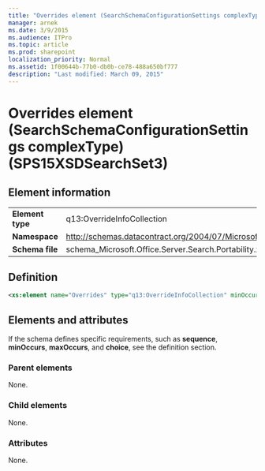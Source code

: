 ```yaml
---
title: "Overrides element (SearchSchemaConfigurationSettings complexType) (SPS15XSDSearchSet3)"
manager: arnek
ms.date: 3/9/2015
ms.audience: ITPro
ms.topic: article
ms.prod: sharepoint
localization_priority: Normal
ms.assetid: 1f00644b-77b0-db0b-ce78-488a650bf777
description: "Last modified: March 09, 2015"
---
```


# Overrides element (SearchSchemaConfigurationSettings complexType) (SPS15XSDSearchSet3)

 
  
## Element information

|||
|:-----|:-----|
|**Element type** <br/> |q13:OverrideInfoCollection  <br/> |
|**Namespace** <br/> |http://schemas.datacontract.org/2004/07/Microsoft.Office.Server.Search.Portability  <br/> |
|**Schema file** <br/> |schema_Microsoft.Office.Server.Search.Portability.xsd  <br/> |
   
## Definition

```XML
<xs:element name="Overrides" type="q13:OverrideInfoCollection" minOccurs="0"></xs:element>

```

## Elements and attributes

If the schema defines specific requirements, such as **sequence**, **minOccurs**, **maxOccurs**, and **choice**, see the definition section. 
  
### Parent elements

None.
  
### Child elements

None.
  
### Attributes

None.
  

